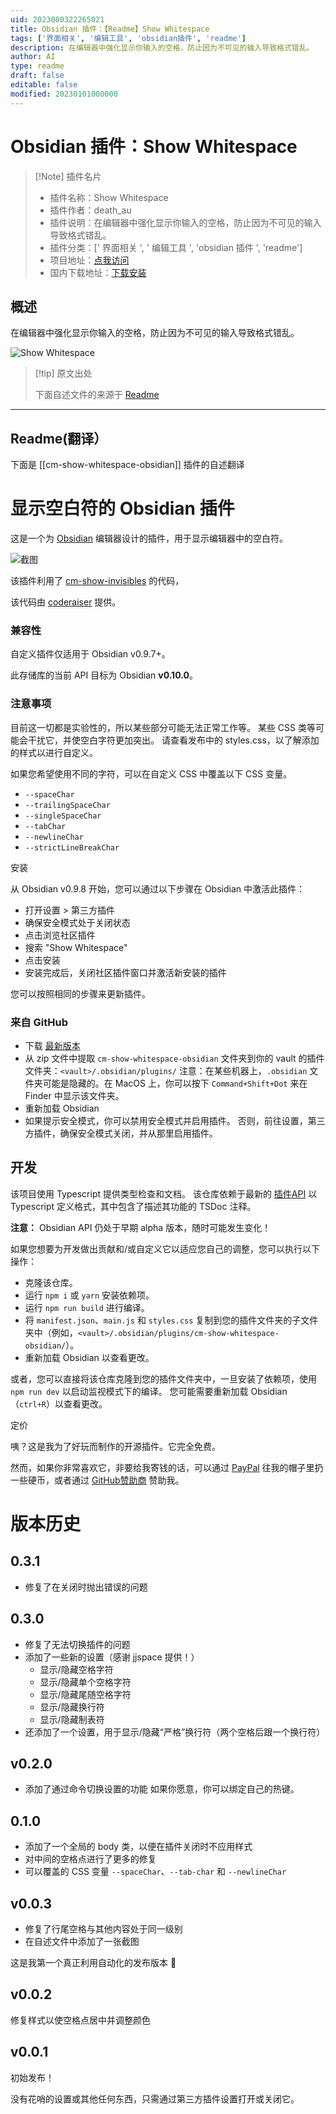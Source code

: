 ```yaml
---
uid: 2023080322265021
title: Obsidian 插件：【Readme】Show Whitespace
tags: ['界面相关', '编辑工具', 'obsidian插件', 'readme']
description: 在编辑器中强化显示你输入的空格，防止因为不可见的输入导致格式错乱。
author: AI
type: readme
draft: false
editable: false
modified: 20230101000000
---
```


# Obsidian 插件：Show Whitespace

> [!Note] 插件名片
> - 插件名称：Show Whitespace
> - 插件作者：death_au
> - 插件说明：在编辑器中强化显示你输入的空格，防止因为不可见的输入导致格式错乱。
> - 插件分类：[' 界面相关 ', ' 编辑工具 ', 'obsidian 插件 ', 'readme']
> - 项目地址：[点我访问](https://github.com/deathau/cm-show-whitespace-obsidian)
> - 国内下载地址：[下载安装](https://pkmer.cn/products/plugin/pluginMarket/?cm-show-whitespace-obsidian)

## 概述

在编辑器中强化显示你输入的空格，防止因为不可见的输入导致格式错乱。

![Show Whitespace](https://cdn.pkmer.cn/covers/cm-show-whitespace-obsidian.PNG!pkmer)

> [!tip] 原文出处
>
>下面自述文件的来源于 [Readme](https://ghproxy.net/https://raw.githubusercontent.com/deathau/cm-show-whitespace-obsidian/main/README.md)
>

---

## Readme(翻译）

下面是 [[cm-show-whitespace-obsidian]] 插件的自述翻译

# 显示空白符的 Obsidian 插件

这是一个为 [Obsidian](https://obsidian.md) 编辑器设计的插件，用于显示编辑器中的空白符。

![截图](https://github.com/deathau/cm-show-whitespace-obsidian/raw/main/screenshot.png)

该插件利用了 [cm-show-invisibles](https://github.com/coderaiser/cm-show-invisibles) 的代码，

该代码由 [coderaiser](https://github.com/coderaiser) 提供。

### 兼容性

自定义插件仅适用于 Obsidian v0.9.7+。

此存储库的当前 API 目标为 Obsidian **v0.10.0**。

### 注意事项

目前这一切都是实验性的，所以某些部分可能无法正常工作等。
某些 CSS 类等可能会干扰它，并使空白字符更加突出。
请查看发布中的 styles.css，以了解添加的样式以进行自定义。

如果您希望使用不同的字符，可以在自定义 CSS 中覆盖以下 CSS 变量。

  - `--spaceChar`
  - `--trailingSpaceChar`
  - `--singleSpaceChar`
  - `--tabChar`
  - `--newlineChar`
  - `--strictLineBreakChar`

安装

从 Obsidian v0.9.8 开始，您可以通过以下步骤在 Obsidian 中激活此插件：

- 打开设置 > 第三方插件
- 确保安全模式处于关闭状态
- 点击浏览社区插件
- 搜索 "Show Whitespace"
- 点击安装
- 安装完成后，关闭社区插件窗口并激活新安装的插件

您可以按照相同的步骤来更新插件。

### 来自 GitHub

- 下载 [最新版本](https://github.com/deathau/cm-show-whitespace-obsidian/releases/latest)
- 从 zip 文件中提取 `cm-show-whitespace-obsidian` 文件夹到你的 vault 的插件文件夹：`<vault>/.obsidian/plugins/`
注意：在某些机器上，`.obsidian` 文件夹可能是隐藏的。在 MacOS 上，你可以按下 `Command+Shift+Dot` 来在 Finder 中显示该文件夹。
- 重新加载 Obsidian
- 如果提示安全模式，你可以禁用安全模式并启用插件。
否则，前往设置，第三方插件，确保安全模式关闭，并从那里启用插件。

## 开发

该项目使用 Typescript 提供类型检查和文档。
该仓库依赖于最新的 [插件API](https://github.com/obsidianmd/obsidian-api) 以 Typescript 定义格式，其中包含了描述其功能的 TSDoc 注释。

**注意：** Obsidian API 仍处于早期 alpha 版本，随时可能发生变化！

如果您想要为开发做出贡献和/或自定义它以适应您自己的调整，您可以执行以下操作：

- 克隆该仓库。
- 运行 `npm i` 或 `yarn` 安装依赖项。
- 运行 `npm run build` 进行编译。
- 将 `manifest.json`、`main.js` 和 `styles.css` 复制到您的插件文件夹的子文件夹中（例如，`<vault>/.obsidian/plugins/cm-show-whitespace-obsidian/`）。
- 重新加载 Obsidian 以查看更改。

或者，您可以直接将该仓库克隆到您的插件文件夹中，一旦安装了依赖项，使用 `npm run dev` 以启动监视模式下的编译。
您可能需要重新加载 Obsidian（`ctrl+R`）以查看更改。

定价

咦？这是我为了好玩而制作的开源插件。它完全免费。

然而，如果你非常喜欢它，非要给我寄钱的话，可以通过 [PayPal](https://paypal.me/deathau) 往我的帽子里扔一些硬币，或者通过 [GitHub赞助商](https://github.com/sponsors/deathau) 赞助我。

# 版本历史

## 0.3.1

- 修复了在关闭时抛出错误的问题

## 0.3.0

- 修复了无法切换插件的问题
- 添加了一些新的设置（感谢 jjspace 提供！）
  - 显示/隐藏空格字符
  - 显示/隐藏单个空格字符
  - 显示/隐藏尾随空格字符
  - 显示/隐藏换行符
  - 显示/隐藏制表符
- 还添加了一个设置，用于显示/隐藏“严格”换行符（两个空格后跟一个换行符）

## v0.2.0

- 添加了通过命令切换设置的功能
如果你愿意，你可以绑定自己的热键。

## 0.1.0

- 添加了一个全局的 body 类，以便在插件关闭时不应用样式
- 对中间的空格点进行了更多的修复
- 可以覆盖的 CSS 变量 `--spaceChar`、`--tab-char` 和 `--newlineChar`

## v0.0.3

- 修复了行尾空格与其他内容处于同一级别
- 在自述文件中添加了一张截图

这是我第一个真正利用自动化的发布版本 🤞

## v0.0.2

修复样式以使空格点居中并调整颜色

## v0.0.1

初始发布！

没有花哨的设置或其他任何东西，只需通过第三方插件设置打开或关闭它。
